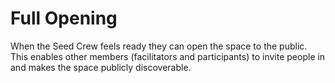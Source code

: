 # Full Opening

When the Seed Crew feels ready they can open the space to the public. This enables other members (facilitators and participants) to invite people in and makes the space publicly discoverable.